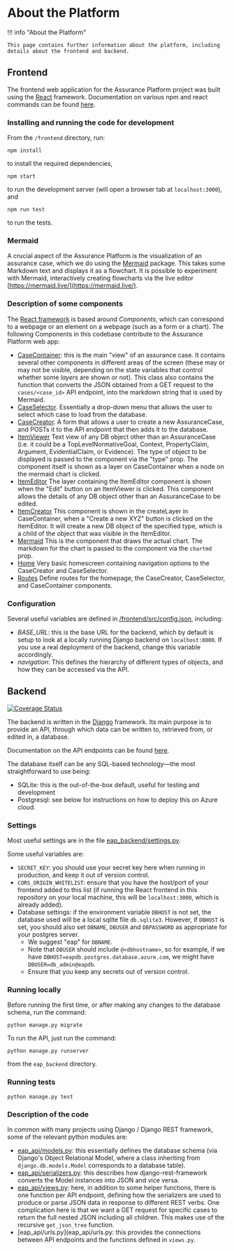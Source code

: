 # About the Platform

!!! info "About the Platform"

    This page contains further information about the platform, including details about the frontend and backend.

## Frontend

The frontend web application for the Assurance Platform project was built using
the [React](https://reactjs.org/) framework. Documentation on various npm and
react commands can be found [here](react_info.md).

### Installing and running the code for development

From the `/frontend` directory, run:

```shell
npm install
```

to install the required dependencies,

```shell
npm start
```

to run the development server (will open a browser tab at `localhost:3000`), and

```shell
npm run test
```

to run the tests.

### Mermaid

A crucial aspect of the Assurance Platform is the visualization of an assurance
case, which we do using the [Mermaid](https://mermaid-js.github.io/mermaid/#/)
package. This takes some Markdown text and displays it as a flowchart. It is
possible to experiment with Mermaid, interactively creating flowcharts via the
live editor [https://mermaid.live/](https://mermaid.live/).

### Description of some components

The [React framework](http://react.dev) is based around _Components_, which can
correspond to a webpage or an element on a webpage (such as a form or a chart).
The following Components in this codebase contribute to the Assurance Platform
web app:

- [CaseContainer](src/components/CaseContainer.js): this is the main "view" of
  an assurance case. It contains several other components in different areas of
  the screen (these may or may not be visible, depending on the state variables
  that control whether some _layers_ are shown or not). This class also contains
  the function that converts the JSON obtained from a GET request to the
  `cases/<case_id>` API endpoint, into the markdown string that is used by
  Mermaid.
- [CaseSelector](src/components/CaseSelector.js). Essentially a drop-down menu
  that allows the user to select which case to load from the database.
- [CaseCreator](src/components/CaseCreator.js). A form that allows a user to
  create a new AssuranceCase, and POSTs it to the API endpoint that then adds it
  to the database.
- [ItemViewer](src/components/ItemViewer.js) Text view of any DB object other
  than an AssuranceCase (i.e. it could be a TopLevelNormativeGoal, Context,
   PropertyClaim, Argument, EvidentialClaim, or Evidence). The
  type of object to be displayed is passed to the component via the "type" prop.
  The component itself is shown as a layer on CaseContainer when a node on the
  mermaid chart is clicked.
- [ItemEditor](src/components/ItemEditor.js) The layer containing the ItemEditor
  component is shown when the "Edit" button on an ItemViewer is clicked. This
  component allows the details of any DB object other than an AssuranceCase to
  be edited.
- [ItemCreator](src/components/ItemCreator.js) This component is shown in the
  createLayer in CaseContainer, when a "Create a new XYZ" button is clicked on
  the ItemEditor. It will create a new DB object of the specified type, which is
  a child of the object that was visible in the ItemEditor.
- [Mermaid](src/components/Mermaid.js) This is the component that draws the
  actual chart. The markdown for the chart is passed to the component via the
  `chartmd` prop.
- [Home](src/components/Home.js) Very basic homescreen containing navigation
  options to the CaseCreator and CaseSelector.
- [Routes](src/components/Routes.js) Define routes for the homepage, the
  CaseCreator, CaseSelector, and CaseContainer components.

### Configuration

Several useful variables are defined in
[/frontend/src/config.json](https://github.com/alan-turing-institute/AssurancePlatform/blob/main/frontend/src/config.json),
including:

- _BASE_URL_: this is the base URL for the backend, which by default is setup to
  look at a locally running Django backend on `localhost:8000`. If you use a
  real deployment of the backend, change this variable accordingly.
- _navigation_: This defines the hierarchy of different types of objects, and
  how they can be accessed via the API.

## Backend

[![Coverage Status](https://coveralls.io/repos/github/alan-turing-institute/AssurancePlatform/badge.svg?branch=main)](https://coveralls.io/github/alan-turing-institute/AssurancePlatform?branch=main)

The backend is written in the [Django](https://docs.djangoproject.com/en/4.0/)
framework. Its main purpose is to provide an API, through which data can be
written to, retrieved from, or edited in, a database.

Documentation on the API endpoints can be found [here](eap_api/API_docs.md).

The database itself can be any SQL-based technology—the most straightforward to
use being:

- SQLite: this is the out-of-the-box default, useful for testing and development
- Postgresql: see below for instructions on how to deploy this on Azure cloud.

### Settings

Most useful settings are in the file
[eap_backend/settings.py](eap_backend/settings.py).

Some useful variables are:

- `SECRET_KEY`: you should use your secret key here when running in production,
  and keep it out of version control.
- `CORS_ORIGIN_WHITELIST`: ensure that you have the host/port of your frontend
  added to this list (if running the React frontend in this repository on your
  local machine, this will be `localhost:3000`, which is already added).
- Database settings: if the environment variable `DBHOST` is not set, the
  database used will be a local sqlite file `db.sqlite3`. However, if `DBHOST`
  is set, you should also set `DBNAME`, `DBUSER` and `DBPASSWORD` as appropriate
  for your postgres server.
  - We suggest "eap" for `DBNAME`.
  - Note that `DBUSER` should include `@<dbhostname>`, so for example, if we
    have `DBHOST=eapdb.postgres.database.azure.com`, we might have
    `DBUSER=db_admin@eapdb`.
  - Ensure that you keep any secrets out of version control.

### Running locally

Before running the first time, or after making any changes to the database
schema, run the command:

```shell
python manage.py migrate
```

To run the API, just run the command:

```shell
python manage.py runserver
```

from the `eap_backend` directory.

### Running tests

```shell
python manage.py test
```

### Description of the code

In common with many projects using Django / Django REST framework, some of the
relevant python modules are:

- [eap_api/models.py](eap_api/models.py): this essentially defines the database
  schema (via Django's Object Relational Model, where a class inheriting from
  `django.db.models.Model` corresponds to a database table).
- [eap_api/serializers.py](eap_api/serializers.py): this describes how
  django-rest-framework converts the Model instances into JSON and vice versa.
- [eap_api/views.py](eap_api/views.py): here, in addition to some helper
  functions, there is one function per API endpoint, defining how the
  serializers are used to produce or parse JSON data in response to different
  REST verbs. One complication here is that we want a GET request for specific
  cases to return the full nested JSON including all children. This makes use of
  the recursive `get_json_tree` function.
- [eap_api/urls.py](eap_api/urls.py: this provides the connections between API
  endpoints and the functions defined in `views.py`.
